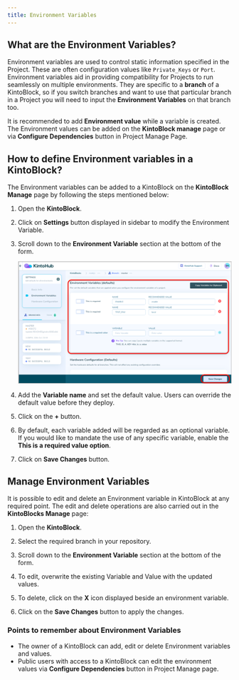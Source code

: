 ```yaml
---
title: Environment Variables
---
```


## What are the Environment Variables?

Environment variables are used to control static information specified in the Project. These are often configuration values like `Private_Keys` or `Port`. Environment variables aid in providing compatibility for Projects to run seamlessly on multiple environments. They are specific to a **branch** of a KintoBlock, so if you switch branches and want to use that particular branch in a Project you will need to input the **Environment Variables** on that branch too.

It is recommended to add **Environment value** while a variable is created. The Environment values can be added on the **KintoBlock manage** page or via **Configure Dependencies** button in Project Manage Page.


## How to define Environment variables in a KintoBlock?

The Environment variables can be added to a KintoBlock on the **KintoBlock Manage** page by following the steps mentioned below:

1. Open the **KintoBlock**.

2. Click on **Settings** button displayed in sidebar to modify the Environment Variable.

3. Scroll down to the **Environment Variable** section at the bottom of the form.

    ![Screenshot](/docs/assets/env-vars-kb.png)

4. Add the **Variable name** and set the default value. Users can override the default value before they deploy.

5. Click on the **+** button.

6. By default, each variable added will be regarded as an optional variable. If you would like to mandate the use of any specific variable, enable the **This is a required value option**.

7. Click on **Save Changes** button.
 

## Manage Environment Variables

It is possible to edit and delete an Environment variable in KintoBlock at any required point. The edit and delete operations are also carried out in the **KintoBlocks Manage** page:

1. Open the **KintoBlock**.

2. Select the required branch in your repository.

3. Scroll down to the **Environment Variable** section at the bottom of the form.

4. To edit, overwrite the existing Variable and Value with the updated values.

5. To delete, click on the **X** icon displayed beside an environment variable.

6. Click on the **Save Changes** button to apply the changes.

### Points to remember about Environment Variables

- The owner of a KintoBlock can add, edit or delete Environment variables and values.
- Public users with access to a KintoBlock can edit the environment values via **Configure Dependencies** button in Project Manage page.

